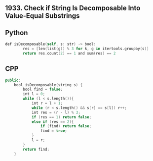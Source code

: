 ## 1933. Check if String Is Decomposable Into Value-Equal Substrings
## Python
```swift
def isDecomposable(self, s: str) -> bool:
        res = [len(list(g)) % 3 for k, g in itertools.groupby(s)]
        return res.count(2) == 1 and sum(res) == 2
```

## CPP
```swift
public:
    bool isDecomposable(string s) {
        bool find = false;
        int l = 0;
        while (l < s.length()){
            int r = l + 1;
            while (r < s.length() && s[r] == s[l]) r++;
            int res = (r - l) % 3;
            if (res == 1) return false;
            else if (res == 2){
                if (find) return false;
                find = true;
            }
            l = r;
        }
        return find;
    }
```

